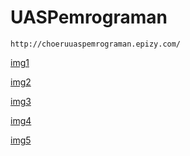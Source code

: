 # UASPemrograman

``` http://choeruuaspemrograman.epizy.com/ ```

[img1](/img/Screenshot%20(401).png)

[img2](/img/Screenshot%20(405).png)

[img3](/img/Screenshot%20(406).png)

[img4](/img/Screenshot%20(407).png)

[img5](/img/Screenshot%20(408).png)